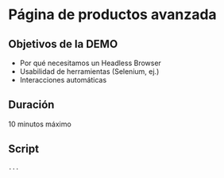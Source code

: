 # Página de productos avanzada

## Objetivos de la DEMO

- Por qué necesitamos un Headless Browser
- Usabilidad de herramientas (Selenium, ej.)
- Interacciones automáticas

## Duración

10 minutos máximo

## Script

```shell
...
```
